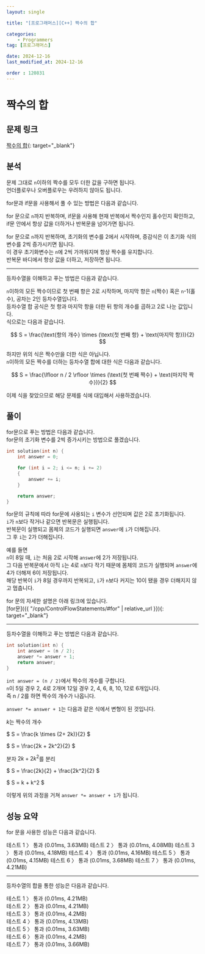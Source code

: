```yaml
---
layout: single

title: "[프로그래머스][C++] 짝수의 합"

categories:
    - Programmers
tag: [프로그래머스]

date: 2024-12-16
last_modified_at: 2024-12-16

order : 120831
---
```


# 짝수의 합

## 문제 링크

[짝수의 합](https://school.programmers.co.kr/learn/courses/30/lessons/120831){: target="_blank"}

## 분석

문제 그대로 `n`이하의 짝수를 모두 더한 값을 구하면 됩니다.  
언더플로우나 오버플로우는 우려하지 않아도 됩니다.

for문과 if문을 사용해서 풀 수 있는 방법은 다음과 같습니다.

for 문으로 `n`까지 반복하며, if문을 사용해 현재 반복에서 짝수인지 홀수인지 확인하고, if문 안에서 항상 값을 더하거나 반복문을 넘어가면 됩니다.

for 문으로 `n`까지 반복하며, 초기화의 변수를 2에서 시작하며, 증감식은 이 초기화 식의 변수를 2씩 증가시키면 됩니다.  
이 경우 초기화변수는 `n`에 2씩 가까워지며 항상 짝수를 유지합니다.  
반복문 바디에서 항상 값을 더하고, 저장하면 됩니다.

---

등차수열을 이해하고 푸는 방법은 다음과 같습니다.

`n`이하의 모든 짝수이므로 첫 번째 항은 2로 시작하며, 마지막 항은 `n`(짝수) 혹은 `n`-1(홀수), 공차는 2인 등차수열입니다.  
등차수열 합 공식은 첫 항과 마지막 항을 더한 뒤 항의 개수를 곱하고 2로 나눈 값입니다.  
식으로는 다음과 같습니다.

$$
S = \frac{\text{항의 개수} \times (\text{첫 번째 항} + \text{마지막 항})}{2}
$$

하지만 위의 식은 짝수만을 더한 식은 아닙니다.  
`n`이하의 모든 짝수를 더하는 등차수열 합에 대한 식은 다음과 같습니다.

$$
S = \frac{\lfloor n / 2 \rfloor \times (\text{첫 번째 짝수} + \text{마지막 짝수})}{2}
$$

이제 식을 찾았으므로 해당 문제를 식에 대입해서 사용하겠습니다.

## 풀이

for문으로 푸는 방법은 다음과 같습니다.  
for문의 초기화 변수를 2씩 증가시키는 방법으로 풀겠습니다.  

```cpp
int solution(int n) {
    int answer = 0;

    for (int i = 2; i <= n; i += 2)
    {
        answer += i;
    }

    return answer;
}
```

for문의 규칙에 따라 for문에 사용되는 `i` 변수가 선언되며 값은 2로 초기화됩니다.  
`i`가 `n`보다 작거나 같으면 반복문은 실행됩니다.  
반복문이 실행되고 몸체의 코드가 실행되면 `answer`에 `i`가 더해집니다.  
그 후 `i`는 2가 더해집니다.

예를 들면  
`n`이 8일 때, `i`는 처음 2로 시작해 `answer`에 2가 저장됩니다.  
그 다음 반복문에서 아직 `i`는 4로 `n`보다 작기 때문에 몸체의 코드가 실행되며 `answer`에 4가 더해져 6이 저장됩니다.  
해당 반복이 `i`가 8일 경우까지 반복되고, `i`가 `n`보다 커지는 10이 됐을 경우 더해지지 않고 멈춥니다.

for 문의 자세한 설명은 아래 링크에 있습니다.  
[for문]({{ "/cpp/ControlFlowStatements/#for" | relative_url }}){: target="_blank"}

---

등차수열을 이해하고 푸는 방법은 다음과 같습니다.

```cpp
int solution(int n) {
    int answer = (n / 2);
    answer *= answer + 1;
    return answer;
}
```

``int answer = (n / 2)``에서 짝수의 개수를 구합니다.  
`n`이 5일 경우 2, 4로 2개며 12일 경우 2, 4, 6, 8, 10, 12로 6개입니다.  
즉 n / 2를 하면 짝수의 개수가 나옵니다.

``answer *= answer + 1``는 다음과 같은 식에서 변형이 된 것입니다.

$k$는 짝수의 개수

$
S = \frac{k \times (2+ 2k)}{2}
$

$
S = \frac{2k + 2k^2}{2}
$

분자 $2k + 2k^2$를 분리

$
S = \frac{2k}{2} + \frac{2k^2}{2}
$

$
S = k + k^2
$

이렇게 위의 과정을 거쳐 ``answer *= answer + 1``가 됩니다.

## 성능 요약

for 문을 사용한 성능은 다음과 같습니다.

테스트 1 〉	통과 (0.01ms, 3.63MB)
테스트 2 〉	통과 (0.01ms, 4.08MB)
테스트 3 〉	통과 (0.01ms, 4.18MB)
테스트 4 〉	통과 (0.01ms, 4.16MB)
테스트 5 〉	통과 (0.01ms, 4.15MB)
테스트 6 〉	통과 (0.01ms, 3.68MB)
테스트 7 〉	통과 (0.01ms, 4.21MB)

---

등차수열의 합을 통한 성능은 다음과 같습니다.

테스트 1 〉	통과 (0.01ms, 4.21MB)  
테스트 2 〉	통과 (0.01ms, 4.21MB)  
테스트 3 〉	통과 (0.01ms, 4.2MB)  
테스트 4 〉	통과 (0.01ms, 4.13MB)  
테스트 5 〉	통과 (0.01ms, 3.63MB)  
테스트 6 〉	통과 (0.01ms, 4.2MB)  
테스트 7 〉	통과 (0.01ms, 3.66MB)